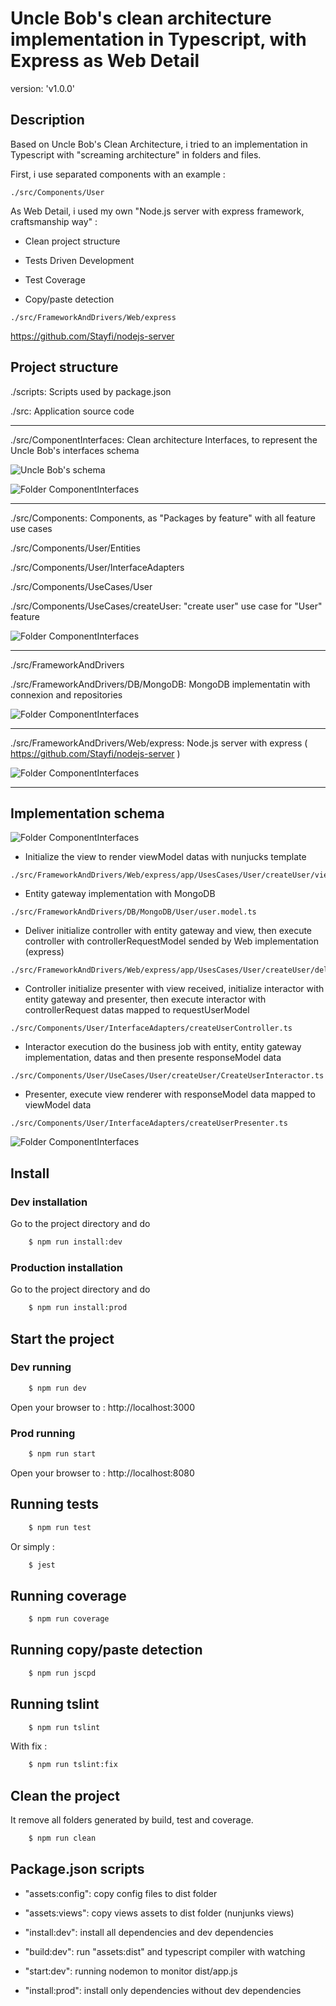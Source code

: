 # Uncle Bob's clean architecture implementation in Typescript, with Express as Web Detail

version: 'v1.0.0'

## Description

Based on Uncle Bob's Clean Architecture, i tried to an implementation in Typescript with "screaming architecture" in folders and files.

First, i use separated components with an example :

```
./src/Components/User
```

As Web Detail, i used my own "Node.js server with express framework, craftsmanship way" :

- Clean project structure

- Tests Driven Development

- Test Coverage

- Copy/paste detection

```
./src/FrameworkAndDrivers/Web/express
```

https://github.com/Stayfi/nodejs-server

## Project structure

./scripts: Scripts used by package.json

./src: Application source code

---

./src/ComponentInterfaces: Clean architecture Interfaces, to represent the Uncle Bob's interfaces schema

![Uncle Bob's schema](https://raw.githubusercontent.com/Stayfi/clean-architecture-ts/develop/img/uncle_bob_interfaces_schema.png)

![Folder ComponentInterfaces](https://raw.githubusercontent.com/Stayfi/clean-architecture-ts/develop/img/folder_componentinterfaces.png)

---

./src/Components: Components, as "Packages by feature" with all feature use cases

./src/Components/User/Entities

./src/Components/User/InterfaceAdapters

./src/Components/UseCases/User

./src/Components/UseCases/createUser: "create user" use case for "User" feature

![Folder ComponentInterfaces](https://raw.githubusercontent.com/Stayfi/clean-architecture-ts/develop/img/folder_components_user.png)

---

./src/FrameworkAndDrivers

./src/FrameworkAndDrivers/DB/MongoDB: MongoDB implementatin with connexion and repositories

![Folder ComponentInterfaces](https://raw.githubusercontent.com/Stayfi/clean-architecture-ts/develop/img/folder_frameworkanddrivers_db.png)

---

./src/FrameworkAndDrivers/Web/express: Node.js server with express ( https://github.com/Stayfi/nodejs-server )

![Folder ComponentInterfaces](https://raw.githubusercontent.com/Stayfi/clean-architecture-ts/develop/img/folder_frameworkanddrivers_web.png)

---

## Implementation schema

![Folder ComponentInterfaces](https://raw.githubusercontent.com/Stayfi/clean-architecture-ts/develop/img/uncle_bob_layers_schema.png)

* Initialize the view to render viewModel datas with nunjucks template
```
./src/FrameworkAndDrivers/Web/express/app/UsesCases/User/createUser/views/createUserView.ts
```

* Entity gateway implementation with MongoDB
```
./src/FrameworkAndDrivers/DB/MongoDB/User/user.model.ts
```

* Deliver initialize controller with entity gateway and view, then execute controller with controllerRequestModel sended by Web implementation (express)
```
./src/FrameworkAndDrivers/Web/express/app/UsesCases/User/createUser/delivers/createUserDeliver.ts
```

* Controller initialize presenter with view received, initialize interactor with entity gateway and presenter, then execute interactor with controllerRequest datas mapped to requestUserModel
```
./src/Components/User/InterfaceAdapters/createUserController.ts
```

* Interactor execution do the business job with entity, entity gateway implementation, datas and then presente responseModel data
```
./src/Components/User/UseCases/User/createUser/CreateUserInteractor.ts
```

* Presenter, execute view renderer with responseModel data mapped to viewModel data
```
./src/Components/User/InterfaceAdapters/createUserPresenter.ts
```

![Folder ComponentInterfaces](https://raw.githubusercontent.com/Stayfi/clean-architecture-ts/develop/img/uncle_bob_implementation.png)

## Install

### Dev installation

Go to the project directory and do

```bash
    $ npm run install:dev
```

### Production installation

Go to the project directory and do

```bash
    $ npm run install:prod
```

## Start the project

### Dev running

```bash
    $ npm run dev
```

Open your browser to : http://localhost:3000

### Prod running

```bash
    $ npm run start
```

Open your browser to : http://localhost:8080

## Running tests

```bash
    $ npm run test
```

Or simply :

```bash
    $ jest
```

## Running coverage

```bash
    $ npm run coverage
```

## Running copy/paste detection

```bash
    $ npm run jscpd
```

## Running tslint

```bash
    $ npm run tslint
```

With fix :

```bash
    $ npm run tslint:fix
```

## Clean the project

It remove all folders generated by build, test and coverage.

```bash
    $ npm run clean
```

## Package.json scripts

- "assets:config": copy config files to dist folder

- "assets:views": copy views assets to dist folder (nunjunks views)

- "install:dev": install all dependencies and dev dependencies

- "build:dev": run "assets:dist" and typescript compiler with watching

- "start:dev": running nodemon to monitor dist/app.js

- "install:prod": install only dependencies without dev dependencies

